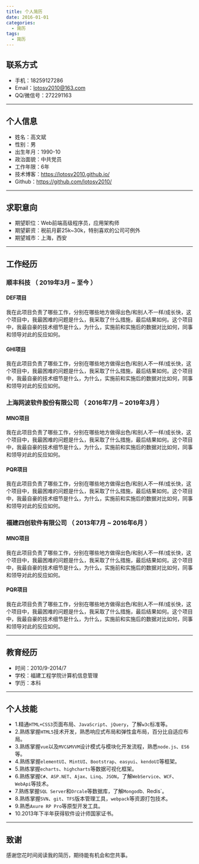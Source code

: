 ```yaml
---
title: 个人简历
date: 2016-01-01
categories:
  - 简历
tags: 
  - 简历
---
```


## 联系方式
- 手机：18259127286
- Email：lotosv2010@163.com
- QQ/微信号：272291163

---

## 个人信息

- 姓名：高文斌
- 性别：男
- 出生年月：1990-10
- 政治面貌：中共党员
- 工作年限：6年
- 技术博客：https://lotosv2010.github.io/ 
- Github：https://github.com/lotosv2010/

---

## 求职意向

 - 期望职位：Web前端高级程序员，应用架构师
 - 期望薪资：税前月薪25k~30k，特别喜欢的公司可例外
 - 期望城市：上海，西安

---

## 工作经历

### 顺丰科技 （ 2019年3月 ~ 至今 ）

#### **DEF项目** 
我在此项目负责了哪些工作，分别在哪些地方做得出色/和别人不一样/成长快，这个项目中，我最困难的问题是什么，我采取了什么措施，最后结果如何。这个项目中，我最自豪的技术细节是什么，为什么，实施前和实施后的数据对比如何，同事和领导对此的反应如何。


#### **GHI项目** 
我在此项目负责了哪些工作，分别在哪些地方做得出色/和别人不一样/成长快，这个项目中，我最困难的问题是什么，我采取了什么措施，最后结果如何。这个项目中，我最自豪的技术细节是什么，为什么，实施前和实施后的数据对比如何，同事和领导对此的反应如何。


 
### 上海网波软件股份有限公司 （ 2016年7月 ~ 2019年3月 ）

#### **MNO项目** 
我在此项目负责了哪些工作，分别在哪些地方做得出色/和别人不一样/成长快，这个项目中，我最困难的问题是什么，我采取了什么措施，最后结果如何。这个项目中，我最自豪的技术细节是什么，为什么，实施前和实施后的数据对比如何，同事和领导对此的反应如何。


#### **PQR项目** 
我在此项目负责了哪些工作，分别在哪些地方做得出色/和别人不一样/成长快，这个项目中，我最困难的问题是什么，我采取了什么措施，最后结果如何。这个项目中，我最自豪的技术细节是什么，为什么，实施前和实施后的数据对比如何，同事和领导对此的反应如何。



### 福建四创软件有限公司 （ 2013年7月 ~ 2016年6月 ）

#### **MNO项目** 
我在此项目负责了哪些工作，分别在哪些地方做得出色/和别人不一样/成长快，这个项目中，我最困难的问题是什么，我采取了什么措施，最后结果如何。这个项目中，我最自豪的技术细节是什么，为什么，实施前和实施后的数据对比如何，同事和领导对此的反应如何。


#### **PQR项目** 
我在此项目负责了哪些工作，分别在哪些地方做得出色/和别人不一样/成长快，这个项目中，我最困难的问题是什么，我采取了什么措施，最后结果如何。这个项目中，我最自豪的技术细节是什么，为什么，实施前和实施后的数据对比如何，同事和领导对此的反应如何。


---

## 教育经历
- 时间：2010/9-2014/7
- 学校：福建工程学院计算机信息管理
- 学历：本科

---

## 个人技能

- 1.精通`HTML+CSS3`页面布局、`JavaScript`、`jQuery`，了解`w3c`标准等。 
- 2.熟练掌握`HTML5`技术开发，熟悉响应式布局和弹性盒布局，百分比自适应布局。 
- 3.熟练掌握`vue`以及`MVC&MVVM`设计模式与模块化开发流程，熟悉`node.js`、`ES6`等。 
- 4.熟练掌握`elementUI`、`MintUI`、`Bootstrap`、`easyui`、`kendoUI`等框架。 
- 5.熟练掌握`echarts`、`highcharts`等数据可视化框架。 
- 6.熟练掌握`C#`、`ASP.NET`、`Ajax`、`Linq`、`JSON`，了解`WebService`、`WCF`、`WebApi`等技术。 
- 7.熟练掌握`SQL Server`和`Orcale`等数据库，了解`Mongod`b`、`Redis`。 
- 8.熟练掌握`SVN`、`git`、`TFS`版本管理工具，`webpack`等资源打包技术。 
- 9.熟悉`Axure RP Pro`等原型开发工具。 
- 10.2013年下半年获得软件设计师国家证书。

---

## 致谢
感谢您花时间阅读我的简历，期待能有机会和您共事。
